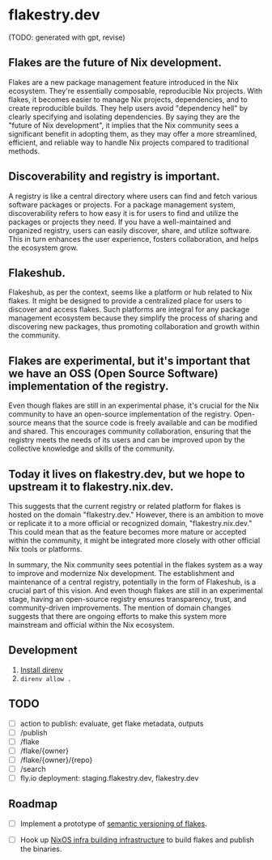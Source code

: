 # flakestry.dev

(TODO: generated with gpt, revise)

## Flakes are the future of Nix development.

Flakes are a new package management feature introduced in the Nix ecosystem. They're essentially composable, reproducible Nix projects. With flakes, it becomes easier to manage Nix projects, dependencies, and to create reproducible builds. They help users avoid "dependency hell" by clearly specifying and isolating dependencies. By saying they are the "future of Nix development", it implies that the Nix community sees a significant benefit in adopting them, as they may offer a more streamlined, efficient, and reliable way to handle Nix projects compared to traditional methods.

## Discoverability and registry is important.

A registry is like a central directory where users can find and fetch various software packages or projects. For a package management system, discoverability refers to how easy it is for users to find and utilize the packages or projects they need. If you have a well-maintained and organized registry, users can easily discover, share, and utilize software. This in turn enhances the user experience, fosters collaboration, and helps the ecosystem grow.

## Flakeshub.

Flakeshub, as per the context, seems like a platform or hub related to Nix flakes. It might be designed to provide a centralized place for users to discover and access flakes. Such platforms are integral for any package management ecosystem because they simplify the process of sharing and discovering new packages, thus promoting collaboration and growth within the community.

## Flakes are experimental, but it's important that we have an OSS (Open Source Software) implementation of the registry.

Even though flakes are still in an experimental phase, it's crucial for the Nix community to have an open-source implementation of the registry. Open-source means that the source code is freely available and can be modified and shared. This encourages community collaboration, ensuring that the registry meets the needs of its users and can be improved upon by the collective knowledge and skills of the community.

## Today it lives on flakestry.dev, but we hope to upstream it to flakestry.nix.dev.

This suggests that the current registry or related platform for flakes is hosted on the domain "flakestry.dev." However, there is an ambition to move or replicate it to a more official or recognized domain, "flakestry.nix.dev." This could mean that as the feature becomes more mature or accepted within the community, it might be integrated more closely with other official Nix tools or platforms.

In summary, the Nix community sees potential in the flakes system as a way to improve and modernize Nix development. The establishment and maintenance of a central registry, potentially in the form of Flakeshub, is a crucial part of this vision. And even though flakes are still in an experimental stage, having an open-source registry ensures transparency, trust, and community-driven improvements. The mention of domain changes suggests that there are ongoing efforts to make this system more mainstream and official within the Nix ecosystem.

## Development

1. [Install direnv](https://direnv.net/docs/installation.html)
2. `direnv allow .`

## TODO

- [ ] action to publish: evaluate, get flake metadata, outputs
- [ ] /publish
- [ ] /flake
- [ ] /flake/{owner}
- [ ] /flake/{owner}/{repo}
- [ ] /search
- [ ] fly.io deployment: staging.flakestry.dev, flakestry.dev

## Roadmap

- [ ] Implement a prototype of [semantic versioning of flakes](https://github.com/NixOS/rfcs/pull/144).

- [ ] Hook up [NixOS infra building infrastructure](https://nixos.org/community/teams/infrastructure.html) to build flakes and publish the binaries.
